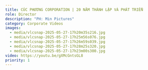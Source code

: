 ```yaml
---
title: CÚC PHƯƠNG CORPORATION | 20 NĂM THÀNH LẬP VÀ PHÁT TRIỂN
role: Director
description: "PH: Min Pictures"
category: Corporate Videos
images:
  - media/vlcsnap-2025-05-27-17h20m35s216.jpg
  - media/vlcsnap-2025-05-27-17h25m56s076.jpg
  - media/vlcsnap-2025-05-27-17h26m59s039.jpg
  - media/vlcsnap-2025-05-27-17h28m25s320.jpg
  - media/vlcsnap-2025-05-27-17h23m00s300.jpg
video: https://youtu.be/gXMcGntsGL8
priority: 1
---
```

